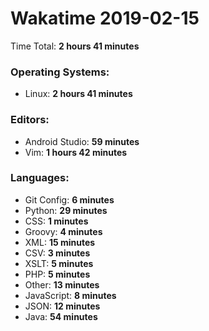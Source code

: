 # Wakatime 2019-02-15

Time Total: **2 hours 41 minutes**

### Operating Systems:
- Linux: **2 hours 41 minutes** 

### Editors:
- Android Studio: **59 minutes** 
- Vim: **1 hours 42 minutes** 

### Languages:
- Git Config: **6 minutes** 
- Python: **29 minutes** 
- CSS: **1 minutes** 
- Groovy: **4 minutes** 
- XML: **15 minutes** 
- CSV: **3 minutes** 
- XSLT: **5 minutes** 
- PHP: **5 minutes** 
- Other: **13 minutes** 
- JavaScript: **8 minutes** 
- JSON: **12 minutes** 
- Java: **54 minutes** 

